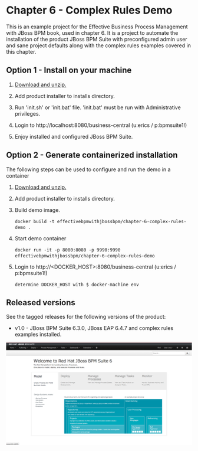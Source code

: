 Chapter 6 - Complex Rules Demo 
=============================
This is an example project for the Effective Business Process Management with JBoss BPM book, 
used in chapter 6. It is a project to automate the installation of the product JBoss BPM Suite 
with preconfigured admin user and sane project defaults along with the complex rules examples
covered in this chapter.


Option 1 - Install on your machine
----------------------------------
1. [Download and unzip.](https://github.com/effectivebpmwithjbossbpm/chapter-6-complex-rules-demo/archive/master.zip)

2. Add product installer to installs directory.

3. Run 'init.sh' or 'init.bat' file. 'init.bat' must be run with Administrative privileges. 

4. Login to http://localhost:8080/business-central  (u:erics / p:bpmsuite1!)

5. Enjoy installed and configured JBoss BPM Suite.


Option 2 - Generate containerized installation
----------------------------------------------
The following steps can be used to configure and run the demo in a container

1. [Download and unzip.](https://github.com/effectivebpmwithjbossbpm/chapter-6-complex-rules-demo/archive/master.zip)

2. Add product installer to installs directory.

3. Build demo image.

	```
	docker build -t effectivebpmwithjbossbpm/chapter-6-complex-rules-demo .
	```
4. Start demo container

	```
	docker run -it -p 8080:8080 -p 9990:9990 effectivebpmwithjbossbpm/chapter-6-complex-rules-demo
	```
5. Login to http://&lt;DOCKER_HOST&gt;:8080/business-central (u:erics / p:bpmsuite1!) 

   ```
   determine DOCKER_HOST with $ docker-machine env
   ```


Released versions
-----------------
See the tagged releases for the following versions of the product:

- v1.0 - JBoss BPM Suite 6.3.0, JBoss EAP 6.4.7 and complex rules examples installed.

![BPM Suite](https://raw.githubusercontent.com/effectivebpmwithjbossbpm/chapter-6-complex-rules-demo/master/docs/demo-images/bpmsuite.png)
